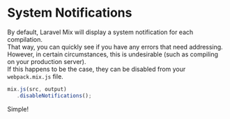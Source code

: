 # System Notifications

By default, Laravel Mix will display a system notification for each compilation.  
That way, you can quickly see if you have any errors that need addressing.  
However, in certain circumstances, this is undesirable \(such as compiling on your production server\).  
If this happens to be the case, they can be disabled from your `webpack.mix.js` file.

```js
mix.js(src, output)
   .disableNotifications();
```

Simple!
